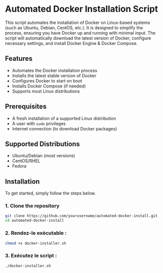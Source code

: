 # Automated Docker Installation Script

This script automates the installation of Docker on Linux-based systems (such as Ubuntu, Debian, CentOS, etc.). It is designed to simplify the process, ensuring you have Docker up and running with minimal input. The script will automatically download the latest version of Docker, configure necessary settings, and install Docker Engine & Docker Compose.

## Features

- Automates the Docker installation process
- Installs the latest stable version of Docker
- Configures Docker to start on boot
- Installs Docker Compose (if needed)
- Supports most Linux distributions

## Prerequisites

- A fresh installation of a supported Linux distribution
- A user with `sudo` privileges
- Internet connection (to download Docker packages)

## Supported Distributions

- Ubuntu/Debian (most versions)
- CentOS/RHEL
- Fedora

## Installation

To get started, simply follow the steps below.

### 1. Clone the repository

```bash
git clone https://github.com/yourusername/automated-docker-install.git
cd automated-docker-install
```

### 2. Rendez-le exécutable :

```bash
chmod +x docker-installer.sh
```

### 3. Exécutez le script :

```bash
./docker-installer.sh
```